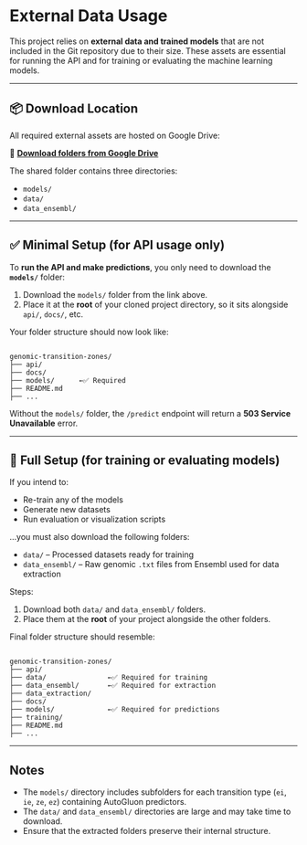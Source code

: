 # External Data Usage

This project relies on **external data and trained models** that are not included in the Git repository due to their size. These assets are essential for running the API and for training or evaluating the machine learning models.

---

## 📦 Download Location

All required external assets are hosted on Google Drive:

🔗 **[Download folders from Google Drive](https://drive.google.com/drive/folders/1ungpaNCh5YK9hNSpEI5OCi-_1JBzb3UG?usp=sharing)**

The shared folder contains three directories:

- `models/`
- `data/`
- `data_ensembl/`

---

## ✅ Minimal Setup (for API usage only)

To **run the API and make predictions**, you only need to download the **`models/`** folder:

1. Download the `models/` folder from the link above.
2. Place it at the **root** of your cloned project directory, so it sits alongside `api/`, `docs/`, etc.

Your folder structure should now look like:

```

genomic-transition-zones/
├── api/
├── docs/
├── models/      ←✅ Required
├── README.md
├── ...

```

Without the `models/` folder, the `/predict` endpoint will return a **503 Service Unavailable** error.

---

## 🧪 Full Setup (for training or evaluating models)

If you intend to:

- Re-train any of the models
- Generate new datasets
- Run evaluation or visualization scripts

…you must also download the following folders:

- `data/` – Processed datasets ready for training
- `data_ensembl/` – Raw genomic `.txt` files from Ensembl used for data extraction

Steps:

1. Download both `data/` and `data_ensembl/` folders.
2. Place them at the **root** of your project alongside the other folders.

Final folder structure should resemble:

```

genomic-transition-zones/
├── api/
├── data/               ←✅ Required for training
├── data_ensembl/       ←✅ Required for extraction
├── data_extraction/
├── docs/
├── models/             ←✅ Required for predictions
├── training/
├── README.md
├── ...

```

---

## Notes

- The `models/` directory includes subfolders for each transition type (`ei`, `ie`, `ze`, `ez`) containing AutoGluon predictors.
- The `data/` and `data_ensembl/` directories are large and may take time to download.
- Ensure that the extracted folders preserve their internal structure.
